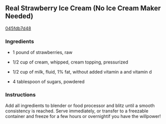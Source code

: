 ## Real Strawberry Ice Cream (No Ice Cream Maker Needed)

[045fdb7d48](http://tastykitchen.com/recipes/desserts/real-strawberry-ice-cream-no-ice-cream-maker-needed/)

### Ingredients

 - 1 pound of strawberries, raw

 - 1/2 cup of cream, whipped, cream topping, pressurized

 - 1/2 cup of milk, fluid, 1% fat, without added vitamin a and vitamin d

 - 4 tablespoon of sugars, powdered

### Instructions

Add all ingredients to blender or food processor and blitz until a smooth consistency is reached. Serve immediately, or transfer to a freezable container and freeze for a few hours or overnightif you have the willpower!